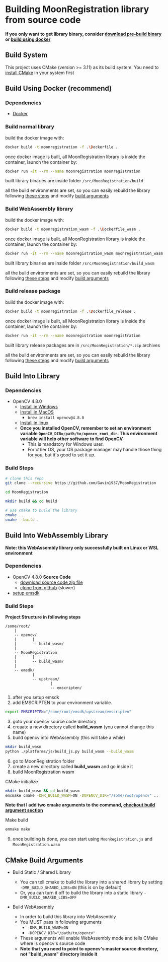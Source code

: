 
# Building MoonRegistration library from source code


**If you only want to get library binary, consider [download pre-build binary](https://github.com/Gavin1937/MoonRegistration/releases/latest) or [build using docker](#build-using-docker-recommend)**

## Build System

This project uses CMake (version >= 3.11) as its build system. You need to [install CMake](https://cgold.readthedocs.io/en/latest/first-step/installation.html) in your system first


## Build Using Docker (recommend)

### Dependencies

* [Docker](https://docs.docker.com/engine/install/)

### Build normal library

build the docker image with:

```sh
docker build -t moonregistration -f .\Dockerfile .
```

once docker image is built, all MoonRegistration library is inside the container, launch the container by:

```sh
docker run -it --rm --name moonregistration moonregistration
```

built library binaries are inside folder `/src/MoonRegistration/build`

all the build environments are set, so you can easily rebuild the library following [these steps](#build-into-library) and modify [build arguments](#cmake-build-arguments)

### Build WebAssembly library

build the docker image with:

```sh
docker build -t moonregistration_wasm -f .\Dockerfile_wasm .
```

once docker image is built, all MoonRegistration library is inside the container, launch the container by:

```sh
docker run -it --rm --name moonregistration_wasm moonregistration_wasm
```

built library binaries are inside folder `/src/MoonRegistration/build_wasm`

all the build environments are set, so you can easily rebuild the library following [these steps](#build-into-webassembly-library) and modify [build arguments](#cmake-build-arguments)

### Build release package

build the docker image with:

```sh
docker build -t moonregistration -f .\Dockerfile_release .
```

once docker image is built, all MoonRegistration library is inside the container, launch the container by:

```sh
docker run -it --rm --name moonregistration moonregistration
```

built library release packages are in `/src/MoonRegistration/*.zip` archives

all the build environments are set, so you can easily rebuild the library following [these steps](#build-into-webassembly-library) and modify [build arguments](#cmake-build-arguments)



## Build Into Library

### Dependencies

* OpenCV 4.8.0
  * [Install in Windows](https://sourceforge.net/projects/opencvlibrary/files/4.8.0/)
  * [Install in MacOS](https://www.geeksforgeeks.org/how-to-install-opencv-for-c-on-macos/)
    * `brew install opencv@4.8.0`
  * [Install in linux](https://phoenixnap.com/kb/installing-opencv-on-ubuntu)
  * **Once you installed OpenCV, remember to set an environment variable `OpenCV_DIR=/path/to/opencv_root_dir`. This environment variable will help other software to find OpenCV**
    * This is mandatory for Windows user.
    * For other OS, your OS package manager may handle those thing for you, but it's good to set it up.

### Build Steps

```sh
# clone this repo
git clone --recursive https://github.com/Gavin1937/MoonRegistration

cd MoonRegistration

mkdir build && cd build

# use cmake to build the library
cmake ..
cmake --build .
```


## Build Into WebAssembly Library

**Note: this WebAssembly library only successfully built on Linux or WSL environment**

### Dependencies

* OpenCV 4.8.0 **Source Code**
  * [download source code zip file](https://github.com/opencv/opencv/archive/refs/tags/4.8.0.zip)
  * [clone from github](https://github.com/opencv/opencv) (slower)
* [setup emsdk](https://emscripten.org/docs/getting_started/downloads.html)

### Build Steps

**Project Structure in following steps**

```
/some/root/
    |
    -- opencv/
    |       |
    |       -- build_wasm/
    |
    -- MoonRegistration
    |       |
    |       -- build_wasm/
    |
    -- emsdk/
            |
            -- upstream/
                    |
                    -- emscripten/
```

1. after you setup emsdk
2. add EMSCRIPTEN to your environment variable.

```sh
export EMSCRIPTEN="/some/root/emsdk/upstream/emscripten"
```

3. goto your opencv source code directory
4. creaate a new directory called **build_wasm** (you cannot change this name)
5. build opencv into WebAssembly (this will take a while)

```sh
mkdir build_wasm
python ./platforms/js/build_js.py build_wasm --build_wasm
```

6. go to MoonRegistration folder 
7. create a new directory called **build_wasm** and go inside it
8. build MoonRegistration wasm

CMake initialize

```sh
mkdir build_wasm && cd build_wasm
emcmake cmake -DMR_BUILD_WASM=ON -DOPENCV_DIR="/some/root/opencv" ..
```

**Note that I add two cmake arguments to the command, [checkout build argument section](#cmake-build-arguments)**

Make build

```sh
emmake make
```

9. once building is done, you can start using `MoonRegistration.js` and `MoonRegistration.wasm`


## CMake Build Arguments

* Build Static / Shared Library
  * You can tell cmake to build the library into a shared library by setting `-DMR_BUILD_SHARED_LIBS=ON` (this is on by default)
  * Or, you can turn it off to build the library into a static library `-DMR_BUILD_SHARED_LIBS=OFF`

* Build WebAssembly
  * In order to build this library into WebAssembly
  * You MUST pass in following arguments
    * `-DMR_BUILD_WASM=ON`
    * `-DOPENCV_DIR="/path/to/opencv"`
  * These arguments will enable WebAssembly mode and tells CMake where is opencv's source code
  * **Note that you need to point to opencv's master source directory, not "build_wasm" directory inside it**
